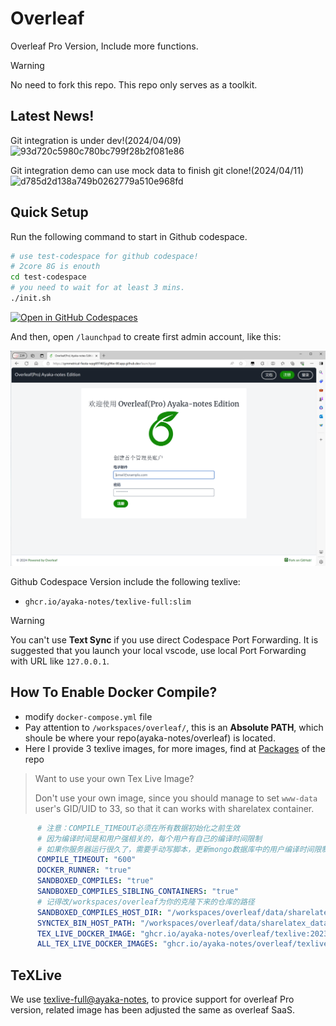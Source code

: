 # Overleaf
Overleaf Pro Version, Include more functions.

> [!WARNING]
> No need to fork this repo. This repo only serves as a toolkit.

## Latest News!

Git integration is under dev!(2024/04/09)
![93d720c5980c780bc799f28b2f081e86](https://github.com/ayaka-notes/overleaf/assets/84625273/7b2d00bd-fe6f-44de-9e1b-df213ae95d7a)

Git integration demo can use mock data to finish git clone!(2024/04/11)
![d785d2d138a749b0262779a510e968fd](https://github.com/ayaka-notes/overleaf/assets/84625273/cb443d10-3586-40ec-b16d-ac402f167825)


## Quick Setup 
Run the following command to start in Github codespace.
```bash
# use test-codespace for github codespace!
# 2core 8G is enouth
cd test-codespace
# you need to wait for at least 3 mins. 
./init.sh
```

[![Open in GitHub Codespaces](https://github.com/codespaces/badge.svg)](https://codespaces.new/ayaka-notes/overleaf)

And then, open `/launchpad` to create first admin account, like this:

![](./image/launchpad.png)

Github Codespace Version include the following texlive:
- `ghcr.io/ayaka-notes/texlive-full:slim`

> [!WARNING]
> You can't use **Text Sync** if you use direct Codespace Port Forwarding. It is suggested that you launch your local vscode, use local Port Forwarding with URL like `127.0.0.1`.


## How To Enable Docker Compile?
- modify `docker-compose.yml` file
- Pay attention to `/workspaces/overleaf/`, this is an **Absolute PATH**, which shoule be where your repo(ayaka-notes/overleaf) is located.
- Here I provide 3 texlive images, for more images, find at [Packages](https://github.com/orgs/ayaka-notes/packages/container/package/overleaf%2Ftexlive) of the repo

> Want to use your own Tex Live Image?
>
> Don't use your own image, since you should manage to set `www-data` user's GID/UID to 33, so that it can works with sharelatex container.

```yaml
      # 注意：COMPILE_TIMEOUT必须在所有数据初始化之前生效
      # 因为编译时间是和用户强相关的，每个用户有自己的编译时间限制
      # 如果你服务器运行很久了，需要手动写脚本，更新mongo数据库中的用户编译时间限制
      COMPILE_TIMEOUT: "600"
      DOCKER_RUNNER: "true"
      SANDBOXED_COMPILES: "true"
      SANDBOXED_COMPILES_SIBLING_CONTAINERS: "true"
      # 记得改/workspaces/overleaf为你的克隆下来的仓库的路径
      SANDBOXED_COMPILES_HOST_DIR: "/workspaces/overleaf/data/sharelatex_data/data/compiles"
      SYNCTEX_BIN_HOST_PATH: "/workspaces/overleaf/data/sharelatex_data/bin" 
      TEX_LIVE_DOCKER_IMAGE: "ghcr.io/ayaka-notes/overleaf/texlive:2023"
      ALL_TEX_LIVE_DOCKER_IMAGES: "ghcr.io/ayaka-notes/overleaf/texlive:2023,ghcr.io/ayaka-notes/overleaf/texlive:2022,ghcr.io/ayaka-notes/overleaf/texlive:2021"

```

## TeXLive

We use [texlive-full@ayaka-notes](https://github.com/ayaka-notes/texlive-full), to provice support for overleaf Pro version, related image has been adjusted the same as overleaf SaaS.